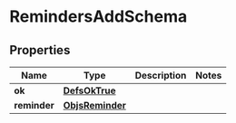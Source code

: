 
# RemindersAddSchema

## Properties
Name | Type | Description | Notes
------------ | ------------- | ------------- | -------------
**ok** | [**DefsOkTrue**](DefsOkTrue.md) |  | 
**reminder** | [**ObjsReminder**](ObjsReminder.md) |  | 




